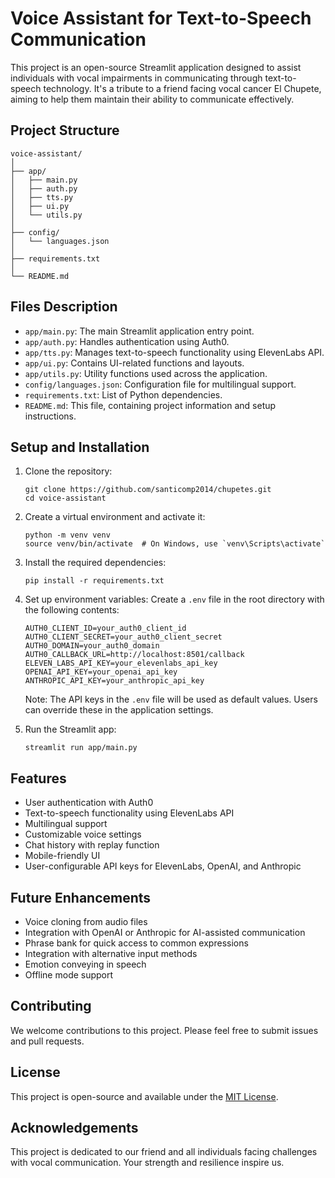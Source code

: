 # Voice Assistant for Text-to-Speech Communication

This project is an open-source Streamlit application designed to assist individuals with vocal impairments in communicating through text-to-speech technology. It's a tribute to a friend facing vocal cancer El Chupete, aiming to help them maintain their ability to communicate effectively.

## Project Structure

```
voice-assistant/
│
├── app/
│   ├── main.py
│   ├── auth.py
│   ├── tts.py
│   ├── ui.py
│   └── utils.py
│
├── config/
│   └── languages.json
│
├── requirements.txt
│
└── README.md
```

## Files Description

- `app/main.py`: The main Streamlit application entry point.
- `app/auth.py`: Handles authentication using Auth0.
- `app/tts.py`: Manages text-to-speech functionality using ElevenLabs API.
- `app/ui.py`: Contains UI-related functions and layouts.
- `app/utils.py`: Utility functions used across the application.
- `config/languages.json`: Configuration file for multilingual support.
- `requirements.txt`: List of Python dependencies.
- `README.md`: This file, containing project information and setup instructions.

## Setup and Installation

1. Clone the repository:
   ```
   git clone https://github.com/santicomp2014/chupetes.git
   cd voice-assistant
   ```

2. Create a virtual environment and activate it:
   ```
   python -m venv venv
   source venv/bin/activate  # On Windows, use `venv\Scripts\activate`
   ```

3. Install the required dependencies:
   ```
   pip install -r requirements.txt
   ```

4. Set up environment variables:
   Create a `.env` file in the root directory with the following contents:
   ```
   AUTH0_CLIENT_ID=your_auth0_client_id
   AUTH0_CLIENT_SECRET=your_auth0_client_secret
   AUTH0_DOMAIN=your_auth0_domain
   AUTH0_CALLBACK_URL=http://localhost:8501/callback
   ELEVEN_LABS_API_KEY=your_elevenlabs_api_key
   OPENAI_API_KEY=your_openai_api_key
   ANTHROPIC_API_KEY=your_anthropic_api_key
   ```

   Note: The API keys in the `.env` file will be used as default values. Users can override these in the application settings.

5. Run the Streamlit app:
   ```
   streamlit run app/main.py
   ```

## Features

- User authentication with Auth0
- Text-to-speech functionality using ElevenLabs API
- Multilingual support
- Customizable voice settings
- Chat history with replay function
- Mobile-friendly UI
- User-configurable API keys for ElevenLabs, OpenAI, and Anthropic

## Future Enhancements

- Voice cloning from audio files
- Integration with OpenAI or Anthropic for AI-assisted communication
- Phrase bank for quick access to common expressions
- Integration with alternative input methods
- Emotion conveying in speech
- Offline mode support

## Contributing

We welcome contributions to this project. Please feel free to submit issues and pull requests.

## License

This project is open-source and available under the [MIT License](https://opensource.org/licenses/MIT).

## Acknowledgements

This project is dedicated to our friend and all individuals facing challenges with vocal communication. Your strength and resilience inspire us.